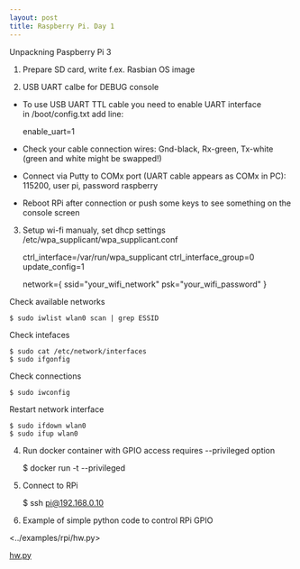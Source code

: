 ```yaml
---
layout: post  
title: Raspberry Pi. Day 1  
---
```


Unpackning Paspberry Pi 3  
1) Prepare SD card, write f.ex. Rasbian OS image  

2) USB UART calbe for DEBUG console  
* To use USB UART TTL cable you need to enable UART interface   
in /boot/config.txt add line:  
  
    enable_uart=1

* Check your cable connection wires: Gnd-black, Rx-green, Tx-white (green and white might be swapped!) 
* Connect via Putty to COMx port (UART cable appears as COMx in PC): 115200, user pi, password raspberry
* Reboot RPi after connection or push some keys to see something on the console screen

3) Setup wi-fi manualy, set dhcp settings  
/etc/wpa_supplicant/wpa_supplicant.conf  
  
    ctrl_interface=/var/run/wpa_supplicant
    ctrl_interface_group=0
    update_config=1
    
    network={
      ssid="your_wifi_network"
	    psk="your_wifi_password"
    }

Check available networks   

	$ sudo iwlist wlan0 scan | grep ESSID  

Check intefaces  

	$ sudo cat /etc/network/interfaces
	$ sudo ifgonfig  

Check connections  

	$ sudo iwconfig  
	
Restart network interface  

	$ sudo ifdown wlan0  
	$ sudo ifup wlan0  

4) Run docker container with GPIO access requires --privileged option    

	$ docker run -t --privileged <imagename>  

5) Connect to RPi  

	$ ssh pi@192.168.0.10

6) Example of simple python code to control RPi GPIO  

<../examples/rpi/hw.py>  

[hw.py](../examples/rpi/hw.py)  




  
